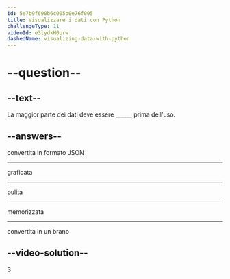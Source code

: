 ```yaml
---
id: 5e7b9f690b6c005b0e76f095
title: Visualizzare i dati con Python
challengeType: 11
videoId: e3lydkH0prw
dashedName: visualizing-data-with-python
---
```


# --question--

## --text--

La maggior parte dei dati deve essere \_\_\_\_\_\_ prima dell'uso.

## --answers--

convertita in formato JSON

---

graficata

---

pulita

---

memorizzata

---

convertita in un brano

## --video-solution--

3

